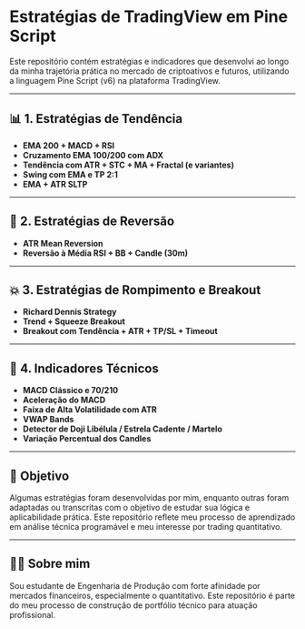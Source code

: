 # Estratégias de TradingView em Pine Script

Este repositório contém estratégias e indicadores que desenvolvi ao longo da minha trajetória prática no mercado de criptoativos e futuros, utilizando a linguagem Pine Script (v6) na plataforma TradingView.

---

## 📊 1. Estratégias de Tendência
- **EMA 200 + MACD + RSI**
- **Cruzamento EMA 100/200 com ADX**
- **Tendência com ATR + STC + MA + Fractal (e variantes)**
- **Swing com EMA e TP 2:1**
- **EMA + ATR SLTP**
  
---

## 🔁 2. Estratégias de Reversão
- **ATR Mean Reversion**
- **Reversão à Média RSI + BB + Candle (30m)**

---

## 💥 3. Estratégias de Rompimento e Breakout
- **Richard Dennis Strategy**
- **Trend + Squeeze Breakout**
- **Breakout com Tendência + ATR + TP/SL + Timeout**

---

## 🔄 4. Indicadores Técnicos
- **MACD Clássico e 70/210**
- **Aceleração do MACD**
- **Faixa de Alta Volatilidade com ATR**
- **VWAP Bands**
- **Detector de Doji Libélula / Estrela Cadente / Martelo**
- **Variação Percentual dos Candles**

---

## 🎯 Objetivo

Algumas estratégias foram desenvolvidas por mim, enquanto outras foram adaptadas ou transcritas com o objetivo de estudar sua lógica e aplicabilidade prática. Este repositório reflete meu processo de aprendizado em análise técnica programável e meu interesse por trading quantitativo.

---

## 👨‍💻 Sobre mim

Sou estudante de Engenharia de Produção com forte afinidade por mercados financeiros, especialmente o quantitativo. Este repositório é parte do meu processo de construção de portfólio técnico para atuação profissional.


